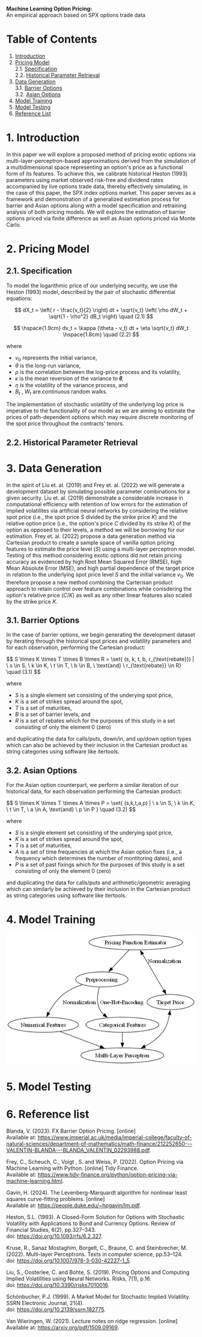 **Machine Learning Option Pricing:**  
An empirical approach based on SPX options trade data

# Table of Contents
1. [Introduction](#1-introduction)
2. [Pricing Model](#2-pricing-model)<br>
   2.1. [Specification](#21-specification)<br>
   2.2. [Historical Parameter Retrieval](#22-historical-parameter-retrieval)
4. [Data Generation](#3-data-generation)<br>
   3.1. [Barrier Options](#31-barrier-options)<br>
   3.2. [Asian Options](#32-asian-options)
5. [Model Training](#4-model-training)
6. [Model Testing](#5-model-testing)
7. [Reference List](#6-reference-list)



# 1. Introduction

In this paper we will explore a proposed method of pricing exotic options via multi-layer-perceptron-based approximations derived from the simulation of a multidimensional space representing an option's price as a functional form of its features. To achieve this, we calibrate historical Heston (1993) parameters using market observed risk-free and dividend rates accompanied by live options trade data, thereby effectively simulating, in the case of this paper, the SPX index options market. This paper serves as a framework and demonstration of a generalized estimation process for barrier and Asian options along with a model specification and retraining analysis of both pricing models. We will explore the estimation of barrier options priced via finite difference as well as Asian options priced via Monte Carlo.

# 2. Pricing Model

## 2.1. Specification

To model the logarithmic price of our underlying security, we use the Heston (1993) model, described by the pair of stochastic differential equations:

$$
dX_t = \left( r - \frac{v_t}{2} \right) dt + \sqrt{v_t} \left( \rho dW_t + \sqrt{1 - \rho^2} dB_t \right) \quad (2.1)
$$

$$
\hspace{1.9cm}  dv_t = \kappa (\theta - v_t) dt + \eta \sqrt{v_t} dW_t \hspace{1.8cm} \quad (2.2)
$$


where
- $v_0$ represents the initial variance,
- $\theta$ is the long-run variance,
- $\rho$ is the correlation between the log-price process and its volatility,
- $\kappa$ is the mean reversion of the variance to **𝜃**,
- $\eta$ is the volatility of the variance process, and 
- $B_t$ , $W_t$ are continuous random walks. 

The implementation of stochastic volatility of the underlying log price is imperative to the functionality of our model as we are aiming to estimate the prices of path-dependent options which may require discrete monitoring of the spot price throughout the contracts' tenors.

## 2.2. Historical Parameter Retrieval

# 3. Data Generation

In the spirit of Liu et. al. (2019) and Frey et. al. (2022) we will generate a development dataset by simulating possible parameter combinations for a given security. Liu et. al. (2019) demonstrate a considerable increase in computational efficiency with retention of low errors for the estimation of implied volatilites via artificial neural networks by considering the relative spot price (i.e., the spot price $S$ divided by the strike price $K$) and the relative option price (i.e., the option's price $C$ divided by its strike $K$) of the option as opposed to their levels, a method we will be borrowing for our estimation. Frey et. al. (2022) propose a data generation method via Cartesian product to create a sample space of vanilla option pricing features to estimate the price level ($S$) using a multi-layer perceptron model. Testing of this method considering exotic options did not retain pricing accuracy as evidenced by high Root Mean Squared Error (RMSE), high Mean Absolute Error (MSE), and high partial dependence of the target price in relation to the underlying spot price level $S$ and the initial variance $v_0$. We therefore propose a new method combining the Carterisan product approach to retain control over feature combinations while conisdering the option's relative price ($C/K$) as well as any other linear features also scaled by the strike price $K$.

## 3.1. Barrier Options

In the case of barrier options, we begin generating the development dataset by iterating through the historical spot prices and volatility parameters and for each observation, performing the Cartesian product:

$$
S \times K \times T \times B \times R = \set{ (s, k, t, b, r_{\text{rebate}}) | \ s \in S, \ k \in K, \ t \in T, \ b \in B, \ \text{and} \ r_{\text{rebate}} \in R\} \quad (3.1)
$$

where
- $S$ is a single element set consisting of the underying spot price, <br>
- $K$ is a set of strikes spread around the spot, <br>
- $T$ is a set of maturities, <br>
- $B$ is a set of barrier levels, and <br>
- $R$ is a set of rebates which for the purposes of this study in a set consisting of only the element $0$ (zero)

and duplicating the data for calls/puts, down/in, and up/down option types which can also be achieved by their inclusion in the Cartesian product as string categories using software like itertools.


## 3.2. Asian Options
For the Asian option counterpart, we perform a similar iteration of our historical data, for each observation performing the Cartesian product:

$$
S \times K \times T \times A \times P = \set{ (s,k,t,a,p) | \ s \in S, \ k \in K, \ t \in T, \ a \in A, \text{and} \ p \in P \} \quad (3.2)
$$

where
- $S$ is a single element set consisting of the underying spot price, <br>
- $K$ is a set of strikes spread around the spot, <br>
- $T$ is a set of maturities, <br>
- $A$ is a set of time frequencies at which the Asian option fixes (i.e., a frequency which determines the number of montitoring dates), and
- $P$ is a set of past fixings which for the purposes of this study is a set consisting of only the element $0$ (zero)

and duplicating the data for calls/puts and arithmetic/geometric averaging which can similarly be achieved by their inclusion in the Cartesian product as string categories using software like itertools.

# 4. Model Training

![Graph of model specification](README/MLP.png)

# 5. Model Testing

# 6. Reference list
Blanda, V. (2023). FX Barrier Option Pricing. [online] <br> 
Available at: https://www.imperial.ac.uk/media/imperial-college/faculty-of-natural-sciences/department-of-mathematics/math-finance/212252650---VALENTIN-BLANDA---BLANDA_VALENTIN_02293988.pdf.

Frey, C., Scheuch, C., Voigt , S. and Weiss, P. (2022). Option Pricing via Machine Learning with Python. [online] Tidy Finance. <br>
Available at: https://www.tidy-finance.org/python/option-pricing-via-machine-learning.html.

Gavin, H. (2024). The Levenberg-Marquardt algorithm for nonlinear least squares curve-fitting problems. [online] <br> 
Available at: https://people.duke.edu/~hpgavin/lm.pdf.

Heston, S.L. (1993). A Closed-Form Solution for Options with Stochastic Volatility with Applications to Bond and Currency Options. Review of Financial Studies, 6(2), pp.327–343. <br> 
doi: https://doi.org/10.1093/rfs/6.2.327.

Kruse, R., Sanaz Mostaghim, Borgelt, C., Braune, C. and Steinbrecher, M. (2022). Multi-layer Perceptrons. Texts in computer science, pp.53–124. <br> 
doi: https://doi.org/10.1007/978-3-030-42227-1_5.

Liu, S., Oosterlee, C. and Bohte, S. (2019). Pricing Options and Computing Implied Volatilities using Neural Networks. Risks, 7(1), p.16. <br>
doi: https://doi.org/10.3390/risks7010016.

Schönbucher, P.J. (1999). A Market Model for Stochastic Implied Volatility. SSRN Electronic Journal, 21(4). <br> 
doi: https://doi.org/10.2139/ssrn.182775.

Van Wieringen, W. (2021). Lecture notes on ridge regression. [online] <br> 
Available at: https://arxiv.org/pdf/1509.09169.
